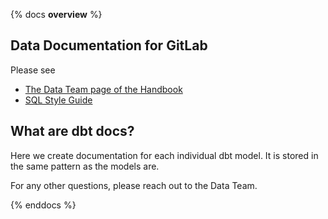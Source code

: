 {% docs __overview__ %}

## Data Documentation for GitLab

Please see 
* [The Data Team page of the Handbook](https://about.gitlab.com/handbook/business-ops/data-team/)
* [SQL Style Guide](https://about.gitlab.com/handbook/business-ops/data-team/platform/sql-style-guide)

## What are dbt docs? 

Here we create documentation for each individual dbt model. It is stored in the same pattern as the models are. 

For any other questions, please reach out to the Data Team. 

{% enddocs %}